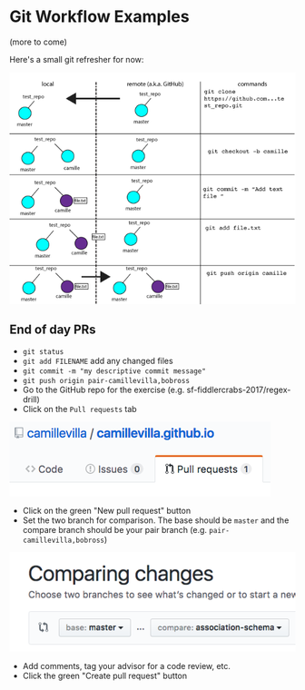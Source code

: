 # Git Workflow Examples
(more to come)

Here's a small git refresher for now:

![Git workflow examples: clone, commit, add, and push](git_workflow_00.png)

## End of day PRs
- `git status`
- `git add FILENAME` add any changed files
- `git commit -m "my descriptive commit message"`
- `git push origin pair-camillevilla,bobross`
- Go to the GitHub repo for the exercise (e.g. sf-fiddlercrabs-2017/regex-drill)
- Click on the `Pull requests` tab

![Screenshot: Pull Request button](PR_tab.png)

- Click on the green "New pull request" button
- Set the two branch for comparison. The base should be `master` and the compare branch should be your pair branch (e.g. `pair-camillevilla,bobross`)

![Screenshot: Pull Request button](compare_branches.png)

- Add comments, tag your advisor for a code review, etc.
- Click the green "Create pull request" button

